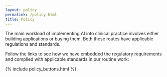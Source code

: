 ```yaml
---
layout: policy
permalink: /policy.html
title: Policy
---
```


The main workload of implementing AI into clinical practice involves either building applications or buying them. Both
these routes have applicable regulations and standards.

Follow the links to see how we have embedded the regulatory requirements and complied with applicable standards in our
routine work: 

{% include policy_buttons.html %}